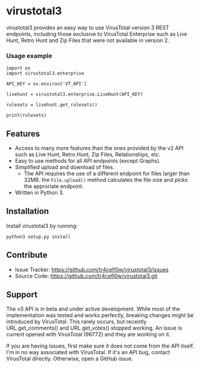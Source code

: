 virustotal3
========

virustotal3 provides an easy way to use VirusTotal version 3 REST endpoints, including those exclusive to VirusTotal Enterprise such as Live Hunt, Retro Hunt and Zip Files that were not available in version 2.

### Usage example
```
import os
import virustotal3.enterprise

API_KEY = os.environ['VT_API']

livehunt = virustotal3.enterprise.LiveHunt(API_KEY)

rulesets = livehunt.get_rulesets()

print(rulesets)
```


Features
--------

- Access to many more features than the ones provided by the v2 API such as Live Hunt, Retro Hunt, Zip Files, Relationships, etc.
- Easy to use methods for all API endpoints (except Graphs).
- Simplified upload and download of files.
    - The API requires the use of a different endpoint for files larger than 32MB. the `File.upload()` method calculates the file size and picks the approriate endpoint.
- Written in Python 3.


Installation
------------

Install virustotal3 by running:

    python3 setup.py install

Contribute
----------

- Issue Tracker: https://github.com/tr4cefl0w/virustotal3/issues
- Source Code: https://github.com/tr4cefl0w/virustotal3.git

Support
-------

The v3 API is in beta and under active development. While most of the implementation was tested and works perfectly, breaking changes might be introduced by VirusTotal. This rarely occurs, but recently URL.get_comments() and URL.get_votes() stopped working. An issue is current opened with VirusTotal (96772) and they are working on it.

If you are having issues, first make sure it does not come from the API itself. I'm in no way associated with VirusTotal. If it's an API bug, contact VirusTotal directly. Otherwise, open a GitHub issue.